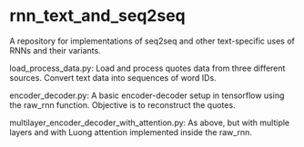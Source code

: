 # rnn_text_and_seq2seq
A repository for implementations of seq2seq and other text-specific uses of RNNs and their variants.

load_process_data.py: Load and process quotes data from three different sources. Convert text data into sequences of word IDs. 

encoder_decoder.py: A basic encoder-decoder setup in tensorflow using the raw_rnn function. Objective is to reconstruct the quotes.

multilayer_encoder_decoder_with_attention.py: As above, but with multiple layers and with Luong attention implemented inside the raw_rnn. 
